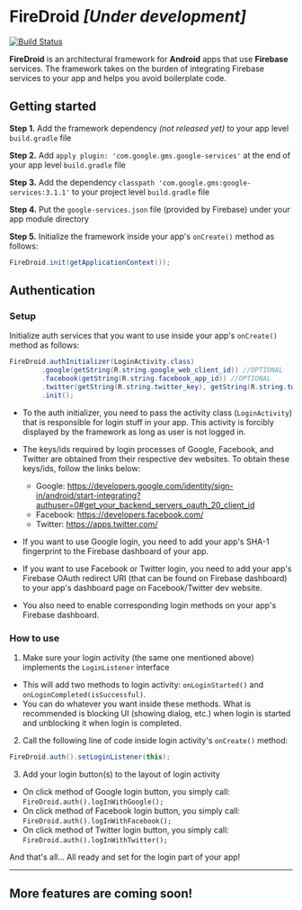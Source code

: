 # FireDroid *[Under development]*

[![Build Status](https://travis-ci.org/ugurcany/FireDroid.svg?branch=develop)](https://travis-ci.org/ugurcany/FireDroid)

**FireDroid** is an architectural framework for **Android** apps that use **Firebase** services. The framework takes on the burden of integrating Firebase services to your app and helps you avoid boilerplate code.

## Getting started

**Step 1.** Add the framework dependency *(not released yet)* to your app level `build.gradle` file

**Step 2.** Add `apply plugin: 'com.google.gms.google-services'` at the end of your app level `build.gradle` file

**Step 3.** Add the dependency `classpath 'com.google.gms:google-services:3.1.1'` to your project level `build.gradle` file

**Step 4.** Put the `google-services.json` file (provided by Firebase) under your app module directory

**Step 5.** Initialize the framework inside your app's `onCreate()` method as follows:
```java
FireDroid.init(getApplicationContext());
```

## Authentication

### Setup

Initialize auth services that you want to use inside your app's `onCreate()` method as follows:
```java
FireDroid.authInitializer(LoginActivity.class)
		.google(getString(R.string.google_web_client_id)) //OPTIONAL
		.facebook(getString(R.string.facebook_app_id)) //OPTIONAL
		.twitter(getString(R.string.twitter_key), getString(R.string.twitter_secret)) //OPTIONAL
		.init();
```

* To the auth initializer, you need to pass the activity class (`LoginActivity`) that is responsible for login stuff in your app. This activity is forcibly displayed by the framework as long as user is not logged in.

* The keys/ids required by login processes of Google, Facebook, and Twitter are obtained from their respective dev websites. To obtain these keys/ids, follow the links below:
	* Google: https://developers.google.com/identity/sign-in/android/start-integrating?authuser=0#get_your_backend_servers_oauth_20_client_id
	* Facebook: https://developers.facebook.com/
	* Twitter: https://apps.twitter.com/

* If you want to use Google login, you need to add your app's SHA-1 fingerprint to the Firebase dashboard of your app.

* If you want to use Facebook or Twitter login, you need to add your app's Firebase OAuth redirect URI (that can be found on Firebase dashboard) to your app's dashboard page on Facebook/Twitter dev website.

* You also need to enable corresponding login methods on your app's Firebase dashboard.

### How to use

1. Make sure your login activity (the same one mentioned above) implements the `LoginListener` interface
 - This will add two methods to login activity: `onLoginStarted()` and `onLoginCompleted(isSuccessful)`.
 - You can do whatever you want inside these methods. What is recommended is blocking UI (showing dialog, etc.) when login is started and unblocking it when login is completed.

2. Call the following line of code inside login activity's `onCreate()` method:
```java
FireDroid.auth().setLoginListener(this);
```

3. Add your login button(s) to the layout of login activity
 - On click method of Google login button, you simply call: `FireDroid.auth().logInWithGoogle();`
 - On click method of Facebook login button, you simply call: `FireDroid.auth().logInWithFacebook();`
 - On click method of Twitter login button, you simply call: `FireDroid.auth().logInWithTwitter();`

And that's all... All ready and set for the login part of your app!

- - -

## More features are coming soon!
